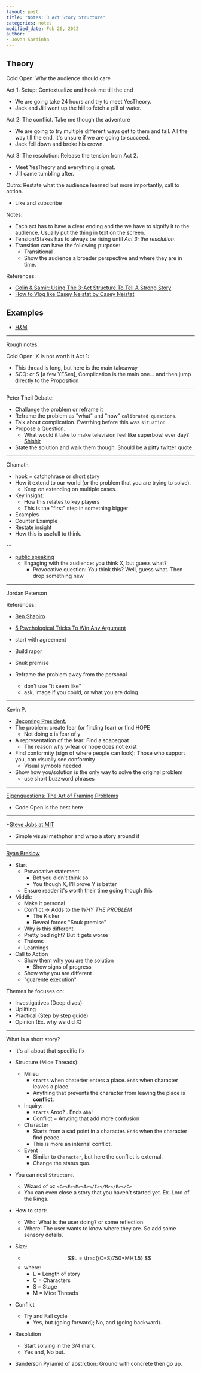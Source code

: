 ```yaml
---
layout: post
title: "Notes: 3 Act Story Structure"
categories: notes
modified_date: Feb 26, 2022
author:
- Jovan Sardinha
---
```


## Theory

Cold Open: Why the audience should care

Act 1: Setup: Contextualize and hook me till the end

* We are going take 24 hours and try to meet YesTheory.
* Jack and Jill went up the hill to fetch a pill of water.

Act 2: The conflict. Take me though the adventure

* We are going to try multiple different ways get to them and fail. All the way till the end, it's unsure if we are going to succeed.
* Jack fell down and broke his crown.

Act 3: The resolution:  Release the tension from Act 2.

* Meet YesTheory and everything is great.
* Jill came tumbling after.

Outro: Restate what the audience learned but more importantly, call to action.

* Like and subscribe

Notes:

* Each act has to have a clear ending and the we have to signify it to the audience. Usually put the thing in text on the screen.
* Tension/Stakes has to always be rising until *Act 3: the resolution*.
* Transition can have the following purpose:
  * Transitional
  * Show the audience a broader perspective and where they are in time.

References:

* [Colin & Samir: Using The 3-Act Structure To Tell A Strong Story](https://www.youtube.com/watch?v=CbWCNxxP-RI&t)
* [How to Vlog like Casey Neistat by Casey Neistat](https://www.youtube.com/watch?v=Q980C74SdYQ&t)

## Examples

* [H&M](https://www.youtube.com/watch?v=kFsI1uK9q44)



---

Rough notes:

Cold Open: X Is not worth it
Act 1:

* This thread is long, but here is the main takeaway
* SCQ: or S [a few YESes], Complication is the main one... and then jump directly to the Proposition


---
Peter Theil Debate:
* Challange the problem or reframe it
* Reframe the problem as "what" and "how" `calibrated questions`.
* Talk about complication. Everthing before this was `situation`.
* Propose a Question.
  * What would it take to make television feel like superbowl ever day? [Shishir](https://youtu.be/lbfu6u0EIOE?t=1102)
* State the solution and walk them though. Should be a pitty twitter quote

---
Chamath

* hook = catchphrase or short story
* How it extend to our world (or the problem that you are trying to solve).
  * Keep on extending on multiple cases.
* Key insight:
  * How this relates to key players
  * This is the "first" step in something bigger
* Examples
* Counter Example
* Restate insight
* How this is usefull to think.

--
* [public speaking](https://www.youtube.com/watch?v=k8GvTgWtR7o)
  * Engaging with the audience: you think X, but guess what?
    * Provocative question: You think this? Well, guess what. Then drop something new

---
Jordan Peterson

References:
  * [Ben Shapiro](https://www.youtube.com/watch?v=JY5t6iUzajk&t)
  * [5 Psychological Tricks To Win Any Argument](https://www.youtube.com/watch?v=IGACRHlzwx8)

* start with agreement
* Build rapor
* Snuk premise
* Reframe the problem away from the personal
  * don't use "it seem like"
  * ask, image if you could, or what you are doing

---

Kevin P.

* [Becoming President.](https://www.youtube.com/watch?v=KDIHQ8tbmP0&t)
* The problem: create fear (or finding fear) or find HOPE
  * Not doing x is fear of y
* A representation of the fear: Find a scapegoat
  * The reason why y-fear or hope does not exist
* Find conformity (sign of where people can look): Those who support you, can visually see conformity
  * Visual symbols needed
* Show how you/solution is the only way to solve the original problem
  * use short buzzword phrases

---

[Eigenquestions: The Art of Framing Problems](https://coda.io/@shishir/eigenquestions-the-art-of-framing-problems)
* Code Open is the best here

---


*[Steve Jobs at MIT](https://www.youtube.com/watch?v=Gk-9Fd2mEnI&t)
* Simple visual methphor and wrap a story around it

---

[Ryan Breslow](https://twitter.com/theryanking/status/1491581665419931648)

* Start
  * Provocative statement
    * Bet you didn't think so
    * You though X, I'll prove Y is better
  * Ensure reader it's worth their time going though this
* Middle
  * Make it personal
  * Conflict -> Adds to the *WHY* *THE PROBLEM*
    * The Kicker
    * Reveal forces "Snuk premise"
  * Why is this different
  * Pretty bad right? But it gets worse
  * Truisms
  * Learnings
* Call to Action
  * Show them why you are the solution
    * Show signs of progress
  * Show why you are different
  * "guarente execution"


Themes he focuses on:

* Investigatives (Deep dives)
* Uplifting
* Practical (Step by step guide)
* Opinion (Ex. why we did X)







---
What is a short story?
* It's all about that specific fix

* Structure (Mice Threads):
  * Milieu
    * `starts` when chaterter enters a place. `Ends` when character leaves a place.
    * Anything that prevents the character from leaving the place is **conflict**.
  * Inquiry:
    * `starts` Aroo? . Ends `Aha`!
    * Conflict = Anyting that add more confusion
  * Character
    * Starts from a sad point in a character. `Ends` when the character find peace.
    * This is more an internal conflict.
  * Event
    * Similar to `Character`, but here the conflict is external.
    * Change the status quo.
* You can nest `Structure`.
  * Wizard of oz `<C><E><M><I></I></M></E></C>`
  * You can even close a story that you haven't started yet. Ex. Lord of the Rings.
* How to start:
  * Who: What is the user doing? or some reflection.
  * Where: The user wants to know where they are. So add some sensory details.
* Size:
  * $$L = \frac{(C+S)750*M}{1.5} $$
  * where:
    * L = Length of story
    * C = Characters
    * S = Stage
    * M = Mice Threads
* Conflict
  * Try and Fail cycle
    * Yes, but (going forward); No, and (going backward).
* Resolution
  * Start solving in the 3/4 mark.
  * Yes and, No but.
* Sanderson Pyramid of abstrction:
  Ground with concrete then go up.


